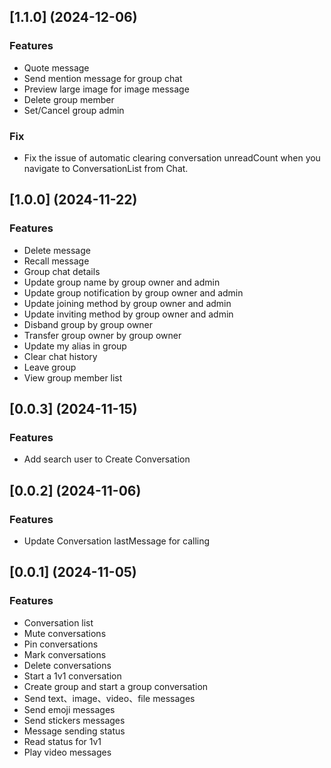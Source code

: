## [1.1.0] (2024-12-06)

### Features
- Quote message
- Send mention message for group chat
- Preview large image for image message
- Delete group member
- Set/Cancel group admin

### Fix
- Fix the issue of automatic clearing conversation unreadCount when you navigate to ConversationList from Chat.

## [1.0.0] (2024-11-22)

### Features
- Delete message
- Recall message
- Group chat details
- Update group name by group owner and admin
- Update group notification by group owner and admin
- Update joining method by group owner and admin
- Update inviting method by group owner and admin
- Disband group by group owner
- Transfer group owner by group owner
- Update my alias in group
- Clear chat history
- Leave group
- View group member list


## [0.0.3] (2024-11-15)

### Features
- Add search user to Create Conversation 

## [0.0.2] (2024-11-06)

### Features
- Update Conversation lastMessage for calling

## [0.0.1] (2024-11-05)

### Features
- Conversation list
- Mute conversations
- Pin conversations
- Mark conversations 
- Delete conversations
- Start a 1v1 conversation
- Create group and start a group conversation
- Send text、image、video、file messages
- Send emoji messages
- Send stickers messages
- Message sending status
- Read status for 1v1
- Play video messages

